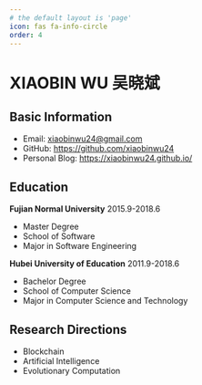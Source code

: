 ```yaml
---
# the default layout is 'page'
icon: fas fa-info-circle
order: 4
---
```

# XIAOBIN WU 吴晓斌
## Basic Information
* Email: xiaobinwu24@gmail.com
* GitHub: <https://github.com/xiaobinwu24>
* Personal Blog: <https://xiaobinwu24.github.io/>

## Education
**Fujian Normal University** 2015.9-2018.6
* Master Degree
* School of Software
* Major in Software Engineering

**Hubei University of Education** 2011.9-2018.6
* Bachelor Degree
* School of Computer Science
* Major in Computer Science and Technology

## Research Directions
* Blockchain
* Artificial Intelligence
* Evolutionary Computation





<!-- 
> Add Markdown syntax content to file `_tabs/about.md`{: .filepath } and it will show up on this page.
{: .prompt-tip } -->
